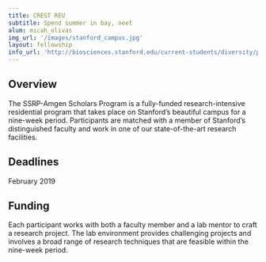 ```yaml
---
title: CREST REU
subtitle: Spend summer in bay, neet
alum: micah_olivas
img_url: '/images/stanford_campus.jpg'
layout: fellowship
info_url: 'http://biosciences.stanford.edu/current-students/diversity/programs-for-students/ssrp-amgen-scholars-program/'
---
```

## Overview
The SSRP-Amgen Scholars Program is a fully-funded research-intensive residential program that takes place on Stanford’s beautiful campus for a nine-week period. Participants are matched with a member of Stanford’s distinguished faculty and work in one of our state-of-the-art research facilities.

## Deadlines
February 2019

## Funding
Each participant works with both a faculty member and a lab mentor to craft a research project. The lab environment provides challenging projects and involves a broad range of research techniques that are feasible within the nine-week period.
